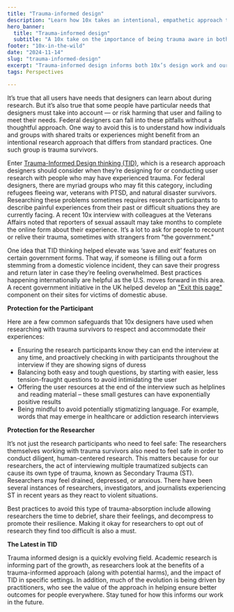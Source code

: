 ```yaml
---
title: "Trauma-informed design"
description: "Learn how 10x takes an intentional, empathetic approach to design and research."
hero_banner:
  title: "Trauma-informed design"
  subtitle: "A 10x take on the importance of being trauma aware in both research and design in the digital space."
footer: "10x-in-the-wild"
date: "2024-11-14"
slug: "trauma-informed-design"
excerpt: "Trauma-informed design informs both 10x’s design work and our user research, to help create respectful and empathetic digital experiences."
tags: Perspectives

---
```

It’s true that all users have needs that designers can learn about during research. But it’s also true that some people have particular needs that designers must take into account  —  or risk harming that user and failing to meet their needs. Federal designers can fall into these pitfalls without a thoughtful approach. One way to avoid this is to understand how individuals and groups with shared traits or experiences might benefit from an intentional research approach that differs from standard practices. One such group is trauma survivors.

Enter <a class="usa-link--external" rel="noreferrer" href="https://ncsacw.acf.hhs.gov/userfiles/files/SAMHSA_Trauma.pdf">Trauma-Informed Design thinking (TID)</a>, which is a research approach designers should consider when they’re designing for or conducting user research with people who may have experienced trauma. For federal designers, there are myriad groups who may fit this category, including refugees fleeing war, veterans with PTSD, and natural disaster survivors. Researching these problems sometimes requires research participants to describe painful experiences from their past or difficult situations they are currently facing. A recent 10x interview with colleagues at the Veterans Affairs noted that reporters of sexual assault may take months to complete the online form about their experience. It’s a lot to ask for people to recount or relive their trauma, sometimes with strangers from "the government."

One idea that TID thinking helped elevate was ‘save and exit’ features on certain government forms. That way, if someone is filling out a form stemming from a domestic violence incident, they can save their progress and return later in case they’re feeling overwhelmed. Best practices happening internationally are helpful as the U.S. moves forward in this area. A recent government initiative in the UK helped develop an <a class="usa-link--external" rel="noreferrer" href="https://design-system.service.gov.uk/components/exit-this-page/">"Exit this page"</a> component on their sites for victims of domestic abuse.
 
**Protection for the Participant**

Here are a few common safeguards that 10x designers have used when researching with trauma survivors to respect and accommodate their experiences:

- Ensuring the research participants know they can end the interview at any time, and proactively checking in with participants throughout the interview if they are showing signs of duress
- Balancing both easy and tough questions, by starting with easier, less tension-fraught questions to avoid intimidating the user
- Offering the user resources at the end of the interview such as helplines and reading material – these small gestures can have exponentially positive results
- Being mindful to avoid potentially stigmatizing language. For example, words that may emerge in healthcare or addiction research interviews

**Protection for the Researcher**

It’s not just the research participants who need to feel safe: The researchers themselves working with trauma survivors also need to feel safe in order to conduct diligent, human-centered research. This matters because for our researchers, the act of interviewing multiple traumatized subjects can cause its own type of trauma, known as Secondary Trauma (ST). Researchers may feel drained, depressed, or anxious. There have been several instances of researchers, investigators, and journalists experiencing ST in recent years as they react to violent situations. 

Best practices to avoid this type of trauma-absorption include allowing researchers the time to debrief, share their feelings, and decompress to promote their resilience. Making it okay for researchers to opt out of research they find too difficult is also a must.
 
**The Latest in TID**
 
Trauma informed design is a quickly evolving field. Academic research is informing part of the growth, as researchers look at the benefits of a trauma-informed approach (along with potential harms), and the impact of TID in specific settings. In addition, much of the evolution is being driven by practitioners, who see the value of the approach in helping ensure better outcomes for people everywhere. Stay tuned for how this informs our work in the future.



